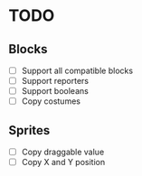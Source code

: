 # TODO
## Blocks
 - [ ] Support all compatible blocks
 - [ ] Support reporters
 - [ ] Support booleans
 - [ ] Copy costumes

## Sprites
 - [ ] Copy draggable value
 - [ ] Copy X and Y position
